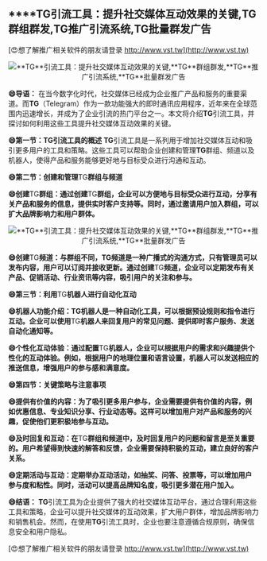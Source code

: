## ****TG**引流工具：提升社交媒体互动效果的关键,**TG**群组群发,**TG**推广引流系统,**TG**批量群发广告**

[😍想了解推广相关软件的朋友请登录 http://www.vst.tw](http://www.vst.tw)

 <center><img src="https://vst.tw/MP4/tuiguang/png/8.png" alt="**TG**引流工具：提升社交媒体互动效果的关键,**TG**群组群发,**TG**推广引流系统,**TG**批量群发广告"></center>

**😄导语：**
在当今数字化时代，社交媒体已经成为企业推广产品和服务的重要渠道。而**TG**（Telegram）作为一款功能强大的即时通讯应用程序，近年来在全球范围内迅速增长，并成为了企业引流的热门平台之一。本文将介绍**TG**引流工具，并探讨如何利用这些工具提升社交媒体互动效果的关键。

**😄第一节：**TG**引流工具的概述**
**TG**引流工具是一系列用于增加社交媒体互动和吸引更多用户的工具和策略。这些工具可以帮助企业创建和管理**TG**群组、频道以及机器人，使得产品和服务能够更好地与目标受众进行沟通和互动。

**😄第二节：创建和管理**TG**群组与频道**

**😄创建**TG**群组：通过创建**TG**群组，企业可以方便地与目标受众进行互动，分享有关产品和服务的信息，提供实时客户支持等。同时，通过邀请用户加入群组，可以扩大品牌影响力和用户群体。**

 <center><img src="https://vst.tw/MP4/tuiguang/png/2.png" alt="**TG**引流工具：提升社交媒体互动效果的关键,**TG**群组群发,**TG**推广引流系统,**TG**批量群发广告"></center>

**😄创建**TG**频道：与群组不同，**TG**频道是一种广播式的沟通方式，只有管理员可以发布内容，用户可以订阅并接收更新。通过创建**TG**频道，企业可以定期发布有关产品、促销活动、行业资讯等内容，吸引用户的关注和参与。**

**😄第三节：利用**TG**机器人进行自动化互动**

**😄机器人功能介绍：**TG**机器人是一种自动化工具，可以根据预设规则和指令进行互动。企业可以使用**TG**机器人来回复用户的常见问题、提供即时客户服务、发送自动化通知等。**

**😄个性化互动体验：通过配置**TG**机器人，企业可以根据用户的需求和兴趣提供个性化的互动体验。例如，根据用户的地理位置和语言设置，机器人可以发送相应的推送信息，增强用户的参与感和满意度。**

**😄第四节：关键策略与注意事项**

**😄提供有价值的内容：为了吸引更多用户参与，企业需要提供有价值的内容，例如优惠信息、专业知识分享、行业动态等。这样可以增加用户对产品和服务的兴趣，促使他们更积极地参与互动。**

**😄及时回复和互动：在**TG**群组和频道中，及时回复用户的问题和留言是至关重要的。用户希望得到快速的解答和反馈，企业需要保持积极的互动，建立良好的客户关系。**

**😄定期活动与互动：定期举办互动活动，如抽奖、问答、投票等，可以增加用户参与度和粘性。同时，活动可以提高品牌知名度，吸引更多潜在用户加入。**

**😄结语：**
**TG**引流工具为企业提供了强大的社交媒体互动平台，通过合理利用这些工具和策略，企业可以提升社交媒体的互动效果，扩大用户群体，增加品牌影响力和销售机会。然而，在使用**TG**引流工具时，企业也要注意遵循合规原则，确保信息安全和用户隐私。

[😍想了解推广相关软件的朋友请登录 http://www.vst.tw](http://www.vst.tw)



